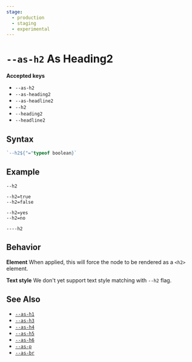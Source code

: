 ```yaml
---
stage:
  - production
  - staging
  - experimental
---
```


# `--as-h2` As Heading2

**Accepted keys**

- `--as-h2`
- `--as-heading2`
- `--as-headline2`
- `--h2`
- `--heading2`
- `--headline2`

## Syntax

```ts
`--h2${"="typeof boolean}`
```

## Example

```
--h2

--h2=true
--h2=false

--h2=yes
--h2=no

----h2
```

## Behavior

**Element**
When applied, this will force the node to be rendered as a `<h2>` element.

**Text style**
We don't yet support text style matching with `--h2` flag.

## See Also

- [`--as-h1`](../--as-h1)
- [`--as-h3`](../--as-h3)
- [`--as-h4`](../--as-h4)
- [`--as-h5`](../--as-h5)
- [`--as-h6`](../--as-h6)
- [`--as-p`](../--as-p)
- [`--as-br`](../--as-br)

